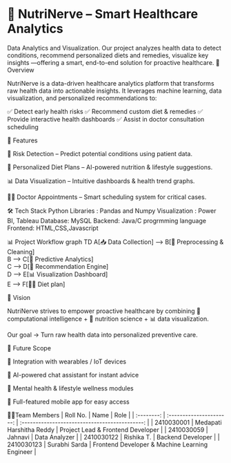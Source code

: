 # 🌱 NutriNerve – Smart Healthcare Analytics 
Data Analytics and Visualization. Our project analyzes health data to detect conditions, recommend personalized diets and remedies, visualize key insights —offering a smart, end-to-end solution for proactive healthcare.
🧠 Overview

NutriNerve is a data-driven healthcare analytics platform that transforms raw health data into actionable insights.
It leverages machine learning, data visualization, and personalized recommendations to:

✅ Detect early health risks
✅ Recommend custom diet & remedies
✅ Provide interactive health dashboards
✅ Assist in doctor consultation scheduling

🚀 Features

🔎 Risk Detection – Predict potential conditions using patient data.

🥗 Personalized Diet Plans – AI-powered nutrition & lifestyle suggestions.

📊 Data Visualization – Intuitive dashboards & health trend graphs.

👩‍⚕️ Doctor Appointments – Smart scheduling system for critical cases.

🛠️ Tech Stack
Python Libraries : Pandas and Numpy
Visualization : Power BI, Tableau
Database: MySQL
Backend: Java/C progrmming language
Frontend: HTML,CSS,Javascript 


📊 Project Workflow
graph TD
A[📥 Data Collection] --> B[🧹 Preprocessing & Cleaning]  
B --> C[🤖 Predictive Analytics]  
C --> D[🥗 Recommendation Engine]  
D --> E[📊 Visualization Dashboard]  
E --> F[👩‍⚕️ Diet plan]

🎯 Vision

NutriNerve strives to empower proactive healthcare by combining
🧪 computational intelligence + 🥗 nutrition science + 📊 data visualization.

Our goal → Turn raw health data into personalized preventive care.

📌 Future Scope

🔗 Integration with wearables / IoT devices

🤖 AI-powered chat assistant for instant advice

🧘 Mental health & lifestyle wellness modules

📱 Full-featured mobile app for easy access


👱‍♀️Team Members 
|  Roll No.  |           Name           |                      Role                      |
| :--------: | :----------------------: | :--------------------------------------------: |
| 2410030001 | Medapati Harshitha Reddy |        Project Lead & Frontend Developer       |
| 2410030059 |          Jahnavi         |                  Data Analyzer                 |
| 2410030122 |        Rishika T.        |                Backend Developer               |
| 2410030123 |       Surabhi Sarda      | Frontend Developer & Machine Learning Engineer |
